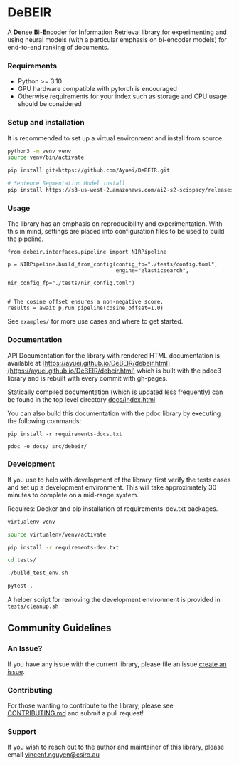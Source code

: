 # DeBEIR

A **De**nse **B**i-**E**ncoder for **I**nformation **R**etrieval library for experimenting and using neural models (with a particular emphasis on bi-encoder models) for end-to-end ranking of documents.

### Requirements
* Python >= 3.10
* GPU hardware compatible with pytorch is encouraged
* Otherwise requirements for your index such as storage and CPU usage should be considered

### Setup and installation
It is recommended to set up a virtual environment and install from source

```bash
python3 -m venv venv
source venv/bin/activate

pip install git+https://github.com/Ayuei/DeBEIR.git

# Sentence Segmentation Model install
pip install https://s3-us-west-2.amazonaws.com/ai2-s2-scispacy/releases/v0.5.0/en_core_sci_md-0.5.0.tar.gz
```

### Usage

The library has an emphasis on reproducibility and experimentation. With this in mind, settings are placed into configuration files to be used to build the pipeline. 

```python3
from debeir.interfaces.pipeline import NIRPipeline

p = NIRPipeline.build_from_config(config_fp="./tests/config.toml",
                                  engine="elasticsearch",
                                  nir_config_fp="./tests/nir_config.toml")


# The cosine offset ensures a non-negative score.
results = await p.run_pipeline(cosine_offset=1.0)
```

See ```examples/``` for more use cases and where to get started.

### Documentation

API Documentation for the library with rendered HTML documentation is available at [https://ayuei.github.io/DeBEIR/debeir.html](https://ayuei.github.io/DeBEIR/debeir.html) which is built with the pdoc3 library and is rebuilt with every commit with gh-pages.

Statically compiled documentation (which is updated less frequently) can be found in the top level directory [docs/index.html](docs/index.html).

You can also build this documentation with the pdoc library by executing the following commands:
```
pip install -r requirements-docs.txt

pdoc -o docs/ src/debeir/
```

### Development

If you use to help with development of the library, first verify the tests cases and set up a development environment. 
This will take approximately 30 minutes to complete on a mid-range system.

Requires: Docker and pip installation of requirements-dev.txt packages.

```bash
virtualenv venv

source virtualenv/venv/activate

pip install -r requirements-dev.txt

cd tests/

./build_test_env.sh

pytest .
```

A helper script for removing the development environment is provided in ```tests/cleanup.sh```

## Community Guidelines

### An Issue?
If you have any issue with the current library, please file an issue [create an issue](https://github.com/Ayuei/DeBEIR/issues/new/choose).

### Contributing
For those wanting to contribute to the library, please see [CONTRIBUTING.md](CONTRIBUTING.md) and submit a pull request!

### Support
If you wish to reach out to the author and maintainer of this library, please email vincent.nguyen@csiro.au
